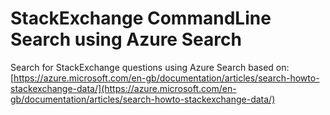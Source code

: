 # StackExchange CommandLine Search using Azure Search

Search for StackExchange questions using Azure Search based on: [https://azure.microsoft.com/en-gb/documentation/articles/search-howto-stackexchange-data/](https://azure.microsoft.com/en-gb/documentation/articles/search-howto-stackexchange-data/)

